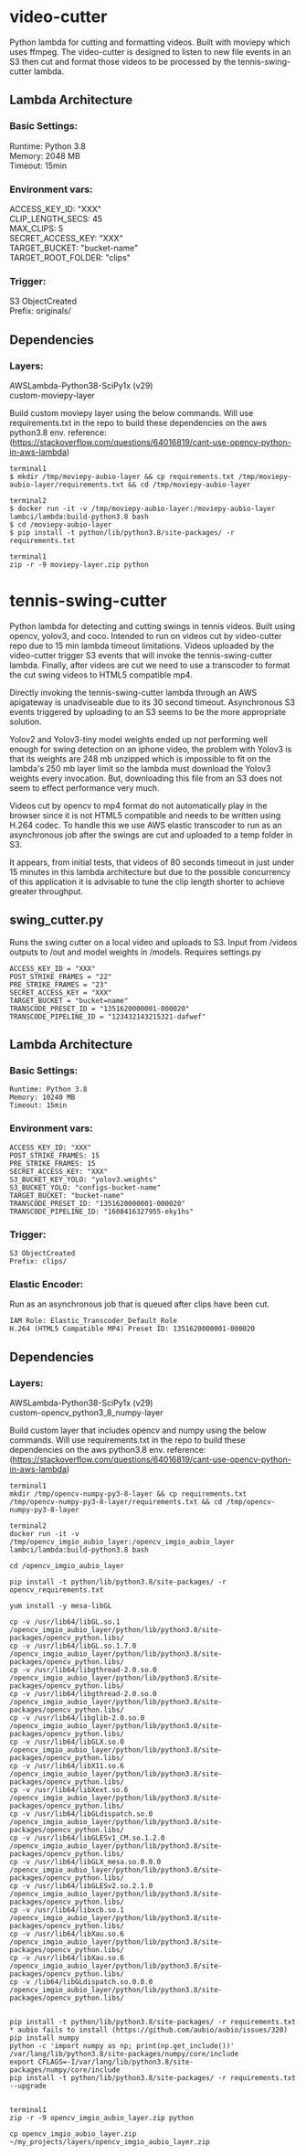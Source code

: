 # video-cutter

Python lambda for cutting and formatting videos. Built with moviepy which uses ffmpeg. The video-cutter is designed to listen to new file events in an S3 then cut and format those videos to be processed by the tennis-swing-cutter lambda.

## Lambda Architecture

### Basic Settings:

Runtime: Python 3.8  
Memory: 2048 MB  
Timeout: 15min

### Environment vars:

ACCESS_KEY_ID: "XXX"  
CLIP_LENGTH_SECS: 45  
MAX_CLIPS: 5  
SECRET_ACCESS_KEY: "XXX"  
TARGET_BUCKET: "bucket-name"  
TARGET_ROOT_FOLDER: "clips"

### Trigger:

S3 ObjectCreated  
Prefix: originals/

## Dependencies

### Layers:

AWSLambda-Python38-SciPy1x (v29)  
custom-moviepy-layer

Build custom moviepy layer using the below commands. Will use requirements.txt in the repo to build these dependencies on the aws python3.8 env.
reference: (https://stackoverflow.com/questions/64016819/cant-use-opencv-python-in-aws-lambda)

```
terminal1
$ mkdir /tmp/moviepy-aubio-layer && cp requirements.txt /tmp/moviepy-aubio-layer/requirements.txt && cd /tmp/moviepy-aubio-layer

terminal2
$ docker run -it -v /tmp/moviepy-aubio-layer:/moviepy-aubio-layer lambci/lambda:build-python3.8 bash
$ cd /moviepy-aubio-layer
$ pip install -t python/lib/python3.8/site-packages/ -r requirements.txt

terminal1
zip -r -9 moviepy-layer.zip python
```

# tennis-swing-cutter

Python lambda for detecting and cutting swings in tennis videos. Built using opencv, yolov3, and coco. Intended to run on videos cut by video-cutter repo due to 15 min lambda timeout limitations. Videos uploaded by the video-cutter trigger S3 events that will invoke the tennis-swing-cutter lambda. Finally, after videos are cut we need to use a transcoder to format the cut swing videos to HTML5 compatible mp4.

Directly invoking the tennis-swing-cutter lambda through an AWS apigateway is unadviseable due to its 30 second timeout. Asynchronous S3 events triggered by uploading to an S3 seems to be the more appropriate solution.

Yolov2 and Yolov3-tiny model weights ended up not performing well enough for swing detection on an iphone video, the problem with Yolov3 is that its weights are 248 mb unzipped which is impossible to fit on the lambda's 250 mb layer limit so the lambda must download the Yolov3 weights every invocation. But, downloading this file from an S3 does not seem to effect performance very much.

Videos cut by opencv to mp4 format do not automatically play in the browser since it is not HTML5 compatible and needs to be written using H.264 codec. To handle this we use AWS elastic transcoder to run as an asynchronous job after the swings are cut and uploaded to a temp folder in S3.

It appears, from initial tests, that videos of 80 seconds timeout in just under 15 minutes in this lambda architecture but due to the possible concurrency of this application it is advisable to tune the clip length shorter to achieve greater throughput.

## swing_cutter.py

Runs the swing cutter on a local video and uploads to S3. Input from /videos outputs to /out and model weights in /models. Requires settings.py

```
ACCESS_KEY_ID = "XXX"
POST_STRIKE_FRAMES = "22"
PRE_STRIKE_FRAMES = "23"
SECRET_ACCESS_KEY = "XXX"
TARGET_BUCKET = "bucket=name"
TRANSCODE_PRESET_ID = "1351620000001-000020"
TRANSCODE_PIPELINE_ID = "123432143215321-dafwef"

```

## Lambda Architecture

### Basic Settings:

```
Runtime: Python 3.8
Memory: 10240 MB
Timeout: 15min
```

### Environment vars:

```
ACCESS_KEY_ID: "XXX"
POST_STRIKE_FRAMES: 15
PRE_STRIKE_FRAMES: 15
SECRET_ACCESS_KEY: "XXX"
S3_BUCKET_KEY_YOLO: "yolov3.weights"
S3_BUCKET_YOLO: "configs-bucket-name"
TARGET_BUCKET: "bucket-name"
TRANSCODE_PRESET_ID: "1351620000001-000020"
TRANSCODE_PIPELINE_ID: "1608416327955-eky1hs"
```

### Trigger:

```
S3 ObjectCreated
Prefix: clips/
```

### Elastic Encoder:

Run as an asynchronous job that is queued after clips have been cut.

```
IAM Role: Elastic_Transcoder_Default_Role
H.264 (HTML5 Compatible MP4) Preset ID: 1351620000001-000020
```

## Dependencies

### Layers:

AWSLambda-Python38-SciPy1x (v29)  
custom-opencv_python3_8_numpy-layer

Build custom layer that includes opencv and numpy using the below commands. Will use requirements.txt in the repo to build these dependencies on the aws python3.8 env.
reference: (https://stackoverflow.com/questions/64016819/cant-use-opencv-python-in-aws-lambda)

```
terminal1
mkdir /tmp/opencv-numpy-py3-8-layer && cp requirements.txt /tmp/opencv-numpy-py3-8-layer/requirements.txt && cd /tmp/opencv-numpy-py3-8-layer

terminal2
docker run -it -v /tmp/opencv_imgio_aubio_layer:/opencv_imgio_aubio_layer  lambci/lambda:build-python3.8 bash

cd /opencv_imgio_aubio_layer

pip install -t python/lib/python3.8/site-packages/ -r opencv_requirements.txt

yum install -y mesa-libGL

cp -v /usr/lib64/libGL.so.1 /opencv_imgio_aubio_layer/python/lib/python3.8/site-packages/opencv_python.libs/
cp -v /usr/lib64/libGL.so.1.7.0 /opencv_imgio_aubio_layer/python/lib/python3.8/site-packages/opencv_python.libs/
cp -v /usr/lib64/libgthread-2.0.so.0 /opencv_imgio_aubio_layer/python/lib/python3.8/site-packages/opencv_python.libs/
cp -v /usr/lib64/libgthread-2.0.so.0 /opencv_imgio_aubio_layer/python/lib/python3.8/site-packages/opencv_python.libs/
cp -v /usr/lib64/libglib-2.0.so.0 /opencv_imgio_aubio_layer/python/lib/python3.8/site-packages/opencv_python.libs/
cp -v /usr/lib64/libGLX.so.0 /opencv_imgio_aubio_layer/python/lib/python3.8/site-packages/opencv_python.libs/
cp -v /usr/lib64/libX11.so.6 /opencv_imgio_aubio_layer/python/lib/python3.8/site-packages/opencv_python.libs/
cp -v /usr/lib64/libXext.so.6 /opencv_imgio_aubio_layer/python/lib/python3.8/site-packages/opencv_python.libs/
cp -v /usr/lib64/libGLdispatch.so.0 /opencv_imgio_aubio_layer/python/lib/python3.8/site-packages/opencv_python.libs/
cp -v /usr/lib64/libGLESv1_CM.so.1.2.0 /opencv_imgio_aubio_layer/python/lib/python3.8/site-packages/opencv_python.libs/
cp -v /usr/lib64/libGLX_mesa.so.0.0.0 /opencv_imgio_aubio_layer/python/lib/python3.8/site-packages/opencv_python.libs/
cp -v /usr/lib64/libGLESv2.so.2.1.0 /opencv_imgio_aubio_layer/python/lib/python3.8/site-packages/opencv_python.libs/
cp -v /usr/lib64/libxcb.so.1 /opencv_imgio_aubio_layer/python/lib/python3.8/site-packages/opencv_python.libs/
cp -v /usr/lib64/libXau.so.6 /opencv_imgio_aubio_layer/python/lib/python3.8/site-packages/opencv_python.libs/
cp -v /usr/lib64/libXau.so.6 /opencv_imgio_aubio_layer/python/lib/python3.8/site-packages/opencv_python.libs/
cp -v /lib64/libGLdispatch.so.0.0.0 /opencv_imgio_aubio_layer/python/lib/python3.8/site-packages/opencv_python.libs/


pip install -t python/lib/python3.8/site-packages/ -r requirements.txt
* aubio fails to install (https://github.com/aubio/aubio/issues/320)
pip install numpy
python -c 'import numpy as np; print(np.get_include())'
/var/lang/lib/python3.8/site-packages/numpy/core/include
export CFLAGS=-I/var/lang/lib/python3.8/site-packages/numpy/core/include
pip install -t python/lib/python3.8/site-packages/ -r requirements.txt --upgrade


terminal1
zip -r -9 opencv_imgio_aubio_layer.zip python

cp opencv_imgio_aubio_layer.zip ~/my_projects/layers/opencv_imgio_aubio_layer.zip
```
